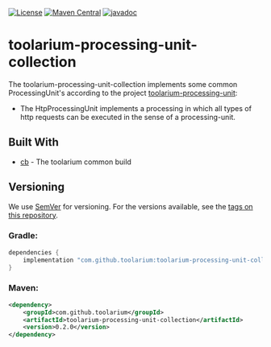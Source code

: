 [![License](https://img.shields.io/github/license/toolarium/toolarium-processing-unit-collection)](https://github.com/toolarium/toolarium-processing-unit-collection/blob/master/LICENSE)
[![Maven Central](https://img.shields.io/maven-central/v/com.github.toolarium/toolarium-processing-unit-collection/0.2.0)](https://search.maven.org/artifact/com.github.toolarium/toolarium-processing-unit-collection/0.2.0/jar)
[![javadoc](https://javadoc.io/badge2/com.github.toolarium/toolarium-processing-unit-collection/javadoc.svg)](https://javadoc.io/doc/com.github.toolarium/toolarium-processing-unit-collection)

# toolarium-processing-unit-collection

The toolarium-processing-unit-collection implements some common ProcessingUnit's according to the project [toolarium-processing-unit](https://github.com/toolarium/toolarium-processing-unit):

- The HtpProcessingUnit implements a processing in which all types of http requests can be executed in the sense of a processing-unit.

## Built With

* [cb](https://github.com/toolarium/common-build) - The toolarium common build

## Versioning

We use [SemVer](http://semver.org/) for versioning. For the versions available, see the [tags on this repository](https://github.com/toolarium/toolarium-processing-unit-collection/tags). 


### Gradle:

```groovy
dependencies {
    implementation "com.github.toolarium:toolarium-processing-unit-collection:0.2.0"
}
```

### Maven:

```xml
<dependency>
    <groupId>com.github.toolarium</groupId>
    <artifactId>toolarium-processing-unit-collection</artifactId>
    <version>0.2.0</version>
</dependency>
```
